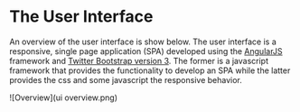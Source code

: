 # The User Interface
An overview of the user interface is show below.  The user interface is a responsive, single page application (SPA) developed using the [AngularJS](https://angularjs.org) framework and [Twitter Bootstrap version 3](http://getbootstrap.com).  The former is a javascript framework that provides the functionality to develop an SPA while the latter provides the css and some javascript the responsive behavior.  

![Overview](ui overview.png)

